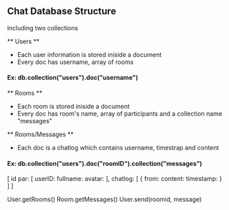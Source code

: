 ## Chat Database Structure

Including two collections

** Users **

- Each user information is stored iniside a document
- Every doc has username, array of rooms

#### Ex: db.collection("users").doc("username")

** Rooms **

- Each room is stored iniside a document
- Every doc has room's name, array of participants and a collection name "messages"

** Rooms/Messages **

- Each doc is a chatlog which contains username, timestrap and content

#### Ex: db.collection("users").doc("roomID").collection("messages")

[
    id
    par: [
        userID:
        fullname:
        avatar:
    ],
    chatlog: [
        {
            from:
            content:
            timestamp:
        }
    ]
]

User.getRooms()
Room.getMessages()
User.send(roomid, message)